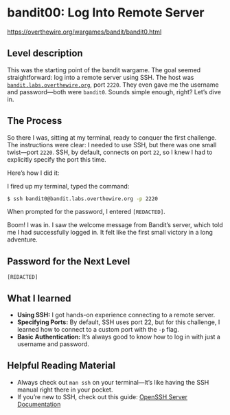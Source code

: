 # bandit00: Log Into Remote Server

https://overthewire.org/wargames/bandit/bandit0.html

## Level description

This was the starting point of the bandit wargame. The goal seemed straightforward: log into a remote server using SSH. The host was [`bandit.labs.overthewire.org`](http://bandit.labs.overthewire.org), port `2220`. They even gave me the username and password—both were `bandit0`. Sounds simple enough, right? Let’s dive in.

## The Process

So there I was, sitting at my terminal, ready to conquer the first challenge. The instructions were clear: I needed to use SSH, but there was one small twist—port `2220`. SSH, by default, connects on port `22`, so I knew I had to explicitly specify the port this time.

Here’s how I did it:

I fired up my terminal, typed the command:

```bash
$ ssh bandit0@bandit.labs.overthewire.org -p 2220
```

When prompted for the password, I entered `[REDACTED]`.

Boom! I was in. I saw the welcome message from Bandit’s server, which told me I had successfully logged in. It felt like the first small victory in a long adventure.

## Password for the Next Level

`[REDACTED]`

## What I learned

- **Using SSH:** I got hands-on experience connecting to a remote server.
- **Specifying Ports:** By default, SSH uses port 22, but for this challenge, I learned how to connect to a custom port with the `-p` flag.
- **Basic Authentication:** It’s always good to know how to log in with just a username and password.

## Helpful Reading Material

- Always check out `man ssh` on your terminal—It’s like having the SSH manual right there in your pocket.
- If you’re new to SSH, check out this guide: [OpenSSH Server Documentation](https://ubuntu.com/server/docs/openssh-server)
